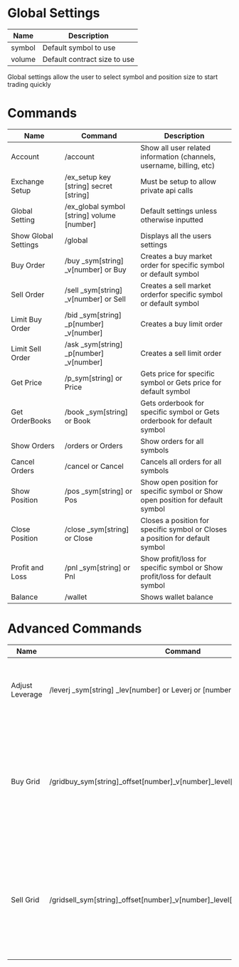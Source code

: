# Global Settings
| Name | Description |
|----------- | ----------|
| symbol | Default symbol to use |
| volume | Default contract size to use |

Global settings allow the user to select symbol and position size to start trading quickly

# Commands
| Name  | Command | Description
| ------------- | ------------- | -------------|
| Account | /account | Show all user related information (channels, username, billing, etc)
| Exchange Setup  | /ex_setup key [string] secret [string] | Must be setup to allow private api calls|
| Global Setting  | /ex_global symbol [string] volume [number] | Default settings unless otherwise inputted|
| Show Global Settings | /global | Displays all the users settings |
| Buy Order  | /buy _sym[string] _v[number]  or Buy| Creates a buy market order for specific symbol or default symbol|
| Sell Order  | /sell _sym[string] _v[number] or Sell| Creates a sell market orderfor specific symbol or default symbol |
| Limit Buy Order  | /bid _sym[string] _p[number] _v[number] | Creates a buy limit order |
| Limit Sell Order  | /ask _sym[string] _p[number] _v[number] | Creates a sell limit order |
| Get Price  | /p_sym[string] or Price | Gets price for specific symbol or Gets price for default symbol |
| Get OrderBooks  | /book _sym[string] or Book | Gets orderbook for specific symbol or Gets orderbook for default symbol |
| Show Orders | /orders or Orders | Show orders for all symbols |
| Cancel Orders | /cancel or Cancel|  Cancels all orders for all symbols |
| Show Position | /pos _sym[string] or Pos | Show open position for specific symbol or Show open position for default symbol|
| Close Position | /close _sym[string] or Close| Closes a position for specific symbol or Closes a position for default symbol |
| Profit and Loss | /pnl _sym[string] or Pnl | Show profit/loss for specific symbol or Show profit/loss for default symbol |
| Balance | /wallet | Shows wallet balance|

# Advanced Commands
| Name  | Command | Description
| ------------- | ------------- | -------------|
| Adjust Leverage | /leverj _sym[string] _lev[number] or Leverj or [number]x| Change contract leverage for specific symbol or default symbol |
| Buy Grid | /gridbuy_sym[string]_offset[number]_v[number]_level[number]_space[number] | Buy Limit Order scaling with options to adjust the volume, symbol, offset from currect price to place the first order, how many levels(orders), and the order spacing|
| Sell Grid | /gridsell_sym[string]_offset[number]_v[number]_level[number]_space[number] | Sell Limit Order scaling with options to adjust the volume, symbol, offset from currect price to place the first order, how many levels(orders), and the order spacing|




